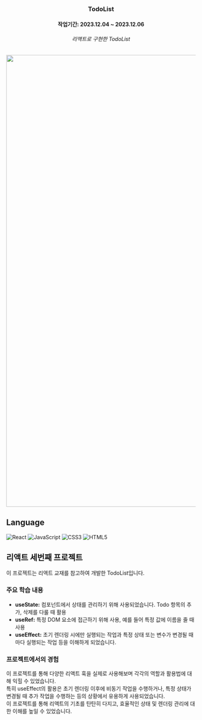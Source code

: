 <h3 align="center">
  TodoList
</h3>
<h4 align="center">작업기간: 2023.12.04 ~ 2023.12.06
<h6 align="center">리액트로 구현한 TodoList</h6>
<p align="center">
  <img src="https://github.com/jungyeon53/hyundaicar/assets/150405152/59c37461-1871-4e1c-8b76-070ebb320efe" style="width:1200px">
</p>

<h2 align="">Language</h2>
<div align="">
  <img alt="React" src="https://img.shields.io/badge/React-61DAFB?&style=for-the-badge&logo=React&logoColor=white"/>
  <img alt="JavaScript" src="https://img.shields.io/badge/JavaScript-F7DF1E?&style=for-the-badge&logo=JavaScript&logoColor=white"/>
  <img alt="CSS3" src="https://img.shields.io/badge/CSS3-1572B6?&style=for-the-badge&logo=CSS3&logoColor=white"/>
  <img alt="HTML5" src="https://img.shields.io/badge/HTML5-E34F26?&style=for-the-badge&logo=HTML5&logoColor=white"/>
</div>



## 리액트 세번째 프로젝트
이 프로젝트는 리액트 교재를 참고하여 개발한 TodoList입니다. <br />

### 주요 학습 내용 
- **useState:** 컴포넌트에서 상태를 관리하기 위해 사용되었습니다. Todo 항목의 추가, 삭제를 다룰 때 활용
- **useRef:** 특정 DOM 요소에 접근하기 위해 사용, 예를 들어 특정 값에 이름을 줄 때 사용
- **useEffect:** 초기 렌더링 시에만 실행되는 작업과 특정 상태 또는 변수가 변경될 때마다 실행되는 작업 등을 이해하게 되었습니다.

### 프로젝트에서의 경험
이 프로젝트를 통해 다양한 리액트 훅을 실제로 사용해보며 각각의 역할과 활용법에 대해 익힐 수 있었습니다. <br />
특히 useEffect의 활용은 초기 렌더링 이후에 비동기 작업을 수행하거나, 특정 상태가 변경될 때 추가 작업을 수행하는 등의 상황에서 유용하게 사용되었습니다. <br />
이 프로젝트를 통해 리액트의 기초를 탄탄히 다지고, 효율적인 상태 및 렌더링 관리에 대한 이해를 높일 수 있었습니다.
